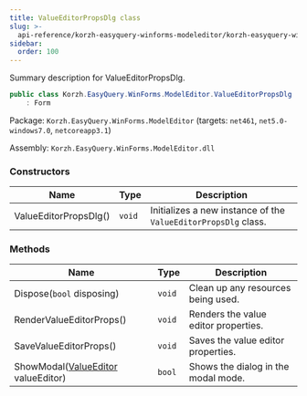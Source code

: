 ```yaml
---
title: ValueEditorPropsDlg class
slug: >-
  api-reference/korzh-easyquery-winforms-modeleditor/korzh-easyquery-winforms-modeleditor-namespace/valueeditorpropsdlg-class
sidebar:
  order: 100
---
```


Summary description for ValueEditorPropsDlg.
```csharp
public class Korzh.EasyQuery.WinForms.ModelEditor.ValueEditorPropsDlg
    : Form

```
Package: `Korzh.EasyQuery.WinForms.ModelEditor` (targets: `net461`, `net5.0-windows7.0`, `netcoreapp3.1`)

Assembly: `Korzh.EasyQuery.WinForms.ModelEditor.dll`

### Constructors

| Name | Type | Description | 
| --- | --- | --- | 
| ValueEditorPropsDlg() | `void` | Initializes a new instance of the `ValueEditorPropsDlg` class. | 


### Methods

| Name | Type | Description | 
| --- | --- | --- | 
| Dispose(`bool` disposing) | `void` | Clean up any resources being used. | 
| RenderValueEditorProps() | `void` | Renders the value editor properties. | 
| SaveValueEditorProps() | `void` | Saves the value editor properties. | 
| ShowModal([ValueEditor](/easyquery/docs/api-reference/easydata-core/easydata-namespace/valueeditor-class) valueEditor) | `bool` | Shows the dialog in the modal mode. |
